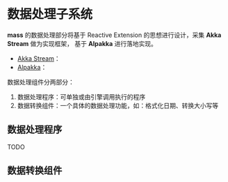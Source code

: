 # 数据处理子系统

**mass** 的数据处理部分将基于 Reactive Extension 的思想进行设计，采集 **Akka Stream** 做为实现框架，
基于 **Alpakka** 进行落地实现。

- [Akka Stream](https://doc.akka.io/docs/akka/current/stream/index.html)：
- [Alpakka](https://developer.lightbend.com/docs/alpakka/current/)：

数据处理组件分两部分：

1. 数据处理程序：可单独或由引擎调用执行的程序
2. 数据转换组件：一个具体的数据处理功能，如：格式化日期、转换大小写等

## 数据处理程序

TODO

## 数据转换组件
